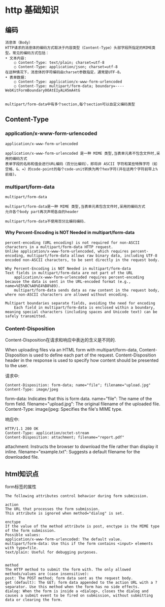 # http 基础知识


## 编码
```text
消息体（Body）
HTTP请求的消息体的编码方式取决于内容类型（Content-Type）头部字段所指定的MIME类型。常见的编码方式包括：
• 文本内容:
    ○ Content-Type: text/plain; charset=utf-8
    ○ Content-Type: application/json; charset=utf-8
在这种情况下，消息体的字符编码由charset参数指定，通常是UTF-8。
• 表单数据:
    ○ Content-Type: application/x-www-form-urlencoded
    ○ Content-Type: multipart/form-data; boundary=----WebKitFormBoundary0OAtEIyALH5mA4tG


multipart/form-data中有多个section,每个section可以自定义编码类型

```

## Content-Type

### application/x-www-form-urlencoded
```text
application/x-www-form-urlencoded

application/x-www-form-urlencoded 是一种 MIME 类型,当表单元素不包含文件时,采用的编码方式
表单字段的名称和值会进行URL编码（百分比编码），即将非 ASCII 字符和某些特殊字符（如空格、&、=）的code-point的每个code-unit转换为两个hex字符(并在这两个字符前带上%前缀)。
```

### multipart/form-data
```text
multipart/form-data

multipart/form-data是一种 MIME 类型,当表单元素包含文件时,采用的编码方式
允许各个body part再次声明各自的header

multipart/form-data不使用百分比编码编码.
```

#### Why Percent-Encoding is NOT Needed in multipart/form-data
```text
percent-encoding (URL encoding) is not required for non-ASCII characters in a multipart/form-data HTTP request. 
Unlike application/x-www-form-urlencoded, which requires percent-encoding, multipart/form-data allows raw binary data, including UTF-8 encoded non-ASCII characters, to be sent directly in the request body.

Why Percent-Encoding is NOT Needed in multipart/form-data
Text fields in multipart/form-data are not part of the URL
    application/x-www-form-urlencoded requires percent-encoding because the data is sent in the URL-encoded format (e.g., name=%E5%BC%A0%E4%B8%89).
    multipart/form-data sends data as raw content in the request body, where non-ASCII characters are allowed without encoding.

Multipart boundaries separate fields, avoiding the need for encoding
    Each field in multipart/form-data is enclosed within a boundary, meaning special characters (including spaces and Unicode text) can be safely transmitted.
```









### Content-Disposition

Content-Disposition在请求和响应中表达的含义是不同的.

When uploading files via an HTML form with multipart/form-data, Content-Disposition is used to define each part of the request.
Content-Disposition header in the response is used to specify how content should be presented to the user.

请求中:
```text
Content-Disposition: form-data; name="file"; filename="upload.jpg"
Content-Type: image/jpeg
```
form-data: Indicates that this is form data.
name="file": The name of the form field.
filename="upload.jpg": The original filename of the uploaded file.
Content-Type: image/jpeg: Specifies the file's MIME type.


响应中:
```text
HTTP/1.1 200 OK
Content-Type: application/octet-stream
Content-Disposition: attachment; filename="report.pdf"
```
attachment: Instructs the browser to download the file rather than display it inline.
filename="example.txt": Suggests a default filename for the downloaded file.


## html知识点

form标签的属性
```text
The following attributes control behavior during form submission.

action
The URL that processes the form submission. 
This attribute is ignored when method="dialog" is set.

enctype
If the value of the method attribute is post, enctype is the MIME type of the form submission. 
Possible values:
application/x-www-form-urlencoded: The default value.
multipart/form-data: Use this if the form contains <input> elements with type=file.
text/plain: Useful for debugging purposes.


method
The HTTP method to submit the form with. The only allowed methods/values are (case insensitive):
post: The POST method; form data sent as the request body.
get (default): The GET; form data appended to the action URL with a ? separator. Use this method when the form has no side effects.
dialog: When the form is inside a <dialog>, closes the dialog and causes a submit event to be fired on submission, without submitting data or clearing the form.
```